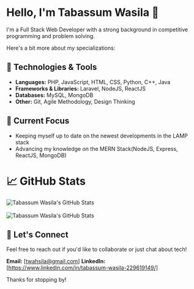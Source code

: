 # Hello, I'm Tabassum Wasila 👋

I'm a Full Stack Web Developer with a strong background in competitive programming and problem solving.

Here's a bit more about my specializations:

## 🔧 Technologies & Tools
- **Languages:** PHP, JavaScript, HTML, CSS, Python, C++, Java
- **Frameworks & Libraries:** Laravel, NodeJS, ReactJS
- **Databases:** MySQL, MongoDB
- **Other:** Git, Agile Methodology, Design Thinking

## 🔭 Current Focus
- Keeping myself up to date on the newest developments in the LAMP stack
- Advancing my knowledge on the MERN Stack(NodeJS, Express, ReactJS, MongoDB)

# 📈 GitHub Stats
![Tabassum Wasila's GitHub Stats](https://github-readme-stats.vercel.app/api/top-langs?username=Tabassum-Wasila&show_icons=true&locale=en&layout=compact&theme=radical)<br><br>
![Tabassum Wasila's GitHub Stats](https://github-readme-stats.vercel.app/api?username=Tabassum-Wasila&show_icons=true&hide_title=true&hide=prs&count_private=true&theme=radical)

## 💬 Let's Connect
Feel free to reach out if you'd like to collaborate or just chat about tech!

**Email:** [twahsila@gmail.com]
**LinkedIn:** [https://www.linkedin.com/in/tabassum-wasila-229619149/]

Thanks for stopping by!
